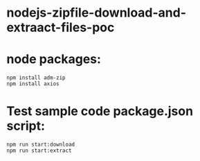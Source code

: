 # nodejs-zipfile-download-and-extraact-files-poc

# node packages:
    npm install adm-zip
    npm install axios

# Test sample code package.json script:
    npm run start:download
    npm run start:extract